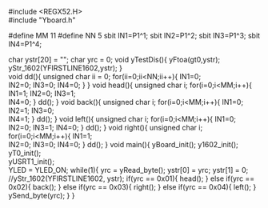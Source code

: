 #include <REGX52.H>	 
#include "Yboard.h"
			 
#define MM 11
#define NN 5
sbit IN1=P1^1;
sbit IN2=P1^2;
sbit IN3=P1^3;
sbit IN4=P1^4;
	
char ystr[20] = "";
char yrc = 0;
void yTestDis(){
	yFtoa(gt0,ystr);
	yStr_1602(YFIRSTLINE1602,ystr);
}	 
void dd(){
	unsigned char ii = 0;
	for(ii=0;ii<NN;ii++){
		IN1=0;		
		IN2=0;
		IN3=0; 
		IN4=0;
	}
} 
void head(){
	unsigned char i;
	for(i=0;i<MM;i++){
		IN1=1;
		IN2=0;
		IN3=1;	 
		IN4=0;
	}
	dd();
}
void back(){
	unsigned char i;
	for(i=0;i<MM;i++){
		IN1=0;
		IN2=1;
		IN3=0;	 
		IN4=1;
	}
	dd();
}
void left(){
    unsigned char i;
	for(i=0;i<MM;i++){
		IN1=0;	
		IN2=0;
		IN3=1;
		IN4=0;
	}
	dd();
}
void right(){
	unsigned char i;
	for(i=0;i<MM;i++){
		IN1=1;	 
		IN2=0;
		IN3=0;
		IN4=0;
	}
	dd();
}
void main(){
	yBoard_init();
	y1602_init(); 
	yT0_init();	 
	yUSRT1_init();	 
	YLED = YLED_ON;
	while(1){
		yrc = yRead_byte();
		ystr[0] = yrc;
		ystr[1] = 0;
		//yStr_1602(YFIRSTLINE1602, ystr);
		if(yrc == 0x01){
			head();
		}
		else if(yrc == 0x02){
			back();
		}
		else if(yrc == 0x03){
			right();
		}
		else if(yrc == 0x04){
			left();
		}
		ySend_byte(yrc);
	}
}

